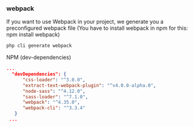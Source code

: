### webpack
If you want to use Webpack in your project, we generate you a preconfigured webpack file
(You have to install webpack in npm for this: npm install webpack)
```bash
php cli generate webpack
```
NPM (dev-dependencies)
```json
...
  "devDependencies": {
      "css-loader": "^3.0.0",
      "extract-text-webpack-plugin": "^v4.0.0-alpha.0",
      "node-sass": "^4.12.0",
      "sass-loader": "^7.1.0",
      "webpack": "^4.35.0",
      "webpack-cli": "^3.3.4"
   }
 ...
```